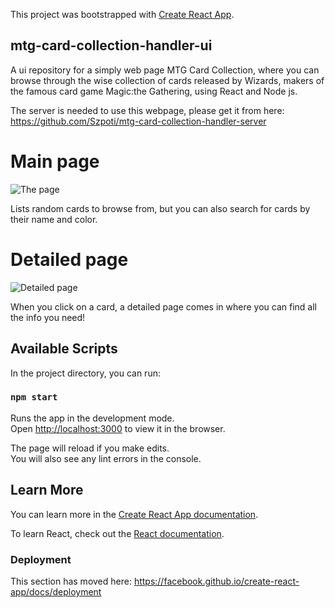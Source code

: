This project was bootstrapped with [Create React App](https://github.com/facebook/create-react-app).

## mtg-card-collection-handler-ui
A ui repository for a simply web page MTG Card Collection, where you can browse through the wise collection of cards released by Wizards, makers of the famous card game Magic:the Gathering, using React and Node js.

The server is needed to use this webpage, please get it from here:
https://github.com/Szpoti/mtg-card-collection-handler-server

# Main page
![The page](https://i.ibb.co/LtQRc5d/ranpic.png)

Lists random cards to browse from, but you can also search for cards by their name and color.

# Detailed page
![Detailed page](https://i.ibb.co/c24PbgX/ujkep.png)

When you click on a card, a detailed page comes in where you can find all the info you need!
## Available Scripts

In the project directory, you can run:

### `npm start`

Runs the app in the development mode.<br />
Open [http://localhost:3000](http://localhost:3000) to view it in the browser.

The page will reload if you make edits.<br />
You will also see any lint errors in the console.

## Learn More

You can learn more in the [Create React App documentation](https://facebook.github.io/create-react-app/docs/getting-started).

To learn React, check out the [React documentation](https://reactjs.org/).

### Deployment

This section has moved here: https://facebook.github.io/create-react-app/docs/deployment
